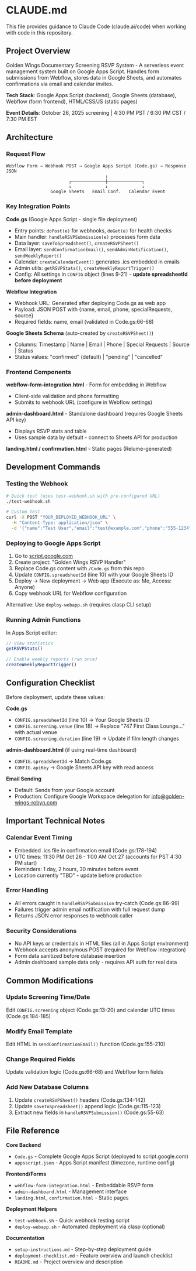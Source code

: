 # CLAUDE.md

This file provides guidance to Claude Code (claude.ai/code) when working with code in this repository.

## Project Overview

Golden Wings Documentary Screening RSVP System - A serverless event management system built on Google Apps Script. Handles form submissions from Webflow, stores data in Google Sheets, and automates confirmations via email and calendar invites.

**Tech Stack**: Google Apps Script (backend), Google Sheets (database), Webflow (form frontend), HTML/CSS/JS (static pages)

**Event Details**: October 26, 2025 screening | 4:30 PM PST / 6:30 PM CST / 7:30 PM EST

## Architecture

### Request Flow
```
Webflow Form → Webhook POST → Google Apps Script (Code.gs) → Response JSON
                                      ↓
                        ┌─────────────┼─────────────┐
                        ↓             ↓             ↓
                 Google Sheets   Email Conf.   Calendar Event
```

### Key Integration Points

**Code.gs** (Google Apps Script - single file deployment)
- Entry points: `doPost(e)` for webhooks, `doGet(e)` for health checks
- Main handler: `handleRSVPSubmission(e)` processes form data
- Data layer: `saveToSpreadsheet()`, `createRSVPSheet()`
- Email layer: `sendConfirmationEmail()`, `sendAdminNotification()`, `sendWeeklyReport()`
- Calendar: `createCalendarEvent()` generates .ics embedded in emails
- Admin utils: `getRSVPStats()`, `createWeeklyReportTrigger()`
- Config: All settings in `CONFIG` object (lines 9-21) - **update spreadsheetId before deployment**

**Webflow Integration**
- Webhook URL: Generated after deploying Code.gs as web app
- Payload: JSON POST with {name, email, phone, specialRequests, source}
- Required fields: name, email (validated in Code.gs:66-68)

**Google Sheets Schema** (auto-created by `createRSVPSheet()`)
- Columns: Timestamp | Name | Email | Phone | Special Requests | Source | Status
- Status values: "confirmed" (default) | "pending" | "cancelled"

### Frontend Components

**webflow-form-integration.html** - Form for embedding in Webflow
- Client-side validation and phone formatting
- Submits to webhook URL (configure in Webflow settings)

**admin-dashboard.html** - Standalone dashboard (requires Google Sheets API key)
- Displays RSVP stats and table
- Uses sample data by default - connect to Sheets API for production

**landing.html / confirmation.html** - Static pages (Relume-generated)

## Development Commands

### Testing the Webhook
```bash
# Quick test (uses test-webhook.sh with pre-configured URL)
./test-webhook.sh

# Custom test
curl -X POST "YOUR_DEPLOYED_WEBHOOK_URL" \
  -H "Content-Type: application/json" \
  -d '{"name":"Test User","email":"test@example.com","phone":"555-1234","specialRequests":"Test"}'
```

### Deploying to Google Apps Script
1. Go to [script.google.com](https://script.google.com)
2. Create project: "Golden Wings RSVP Handler"
3. Replace Code.gs content with `/Code.gs` from this repo
4. Update `CONFIG.spreadsheetId` (line 10) with your Google Sheets ID
5. Deploy → New deployment → Web app (Execute as: Me, Access: Anyone)
6. Copy webhook URL for Webflow configuration

Alternative: Use `deploy-webapp.sh` (requires clasp CLI setup)

### Running Admin Functions
In Apps Script editor:
```javascript
// View statistics
getRSVPStats()

// Enable weekly reports (run once)
createWeeklyReportTrigger()
```

## Configuration Checklist

Before deployment, update these values:

**Code.gs**
- `CONFIG.spreadsheetId` (line 10) → Your Google Sheets ID
- `CONFIG.screening.venue` (line 18) → Replace "747 First Class Lounge..." with actual venue
- `CONFIG.screening.duration` (line 19) → Update if film length changes

**admin-dashboard.html** (if using real-time dashboard)
- `CONFIG.spreadsheetId` → Match Code.gs
- `CONFIG.apiKey` → Google Sheets API key with read access

**Email Sending**
- Default: Sends from your Google account
- Production: Configure Google Workspace delegation for info@golden-wings-robyn.com

## Important Technical Notes

### Calendar Event Timing
- Embedded .ics file in confirmation email (Code.gs:178-194)
- UTC times: 11:30 PM Oct 26 - 1:00 AM Oct 27 (accounts for PST 4:30 PM start)
- Reminders: 1 day, 2 hours, 30 minutes before event
- Location currently "TBD" - update before production

### Error Handling
- All errors caught in `handleRSVPSubmission` try-catch (Code.gs:86-99)
- Failures trigger admin email notification with full request dump
- Returns JSON error responses to webhook caller

### Security Considerations
- No API keys or credentials in HTML files (all in Apps Script environment)
- Webhook accepts anonymous POST (required for Webflow integration)
- Form data sanitized before database insertion
- Admin dashboard sample data only - requires API auth for real data

## Common Modifications

### Update Screening Time/Date
Edit `CONFIG.screening` object (Code.gs:13-20) and calendar UTC times (Code.gs:184-185)

### Modify Email Template
Edit HTML in `sendConfirmationEmail()` function (Code.gs:155-210)

### Change Required Fields
Update validation logic (Code.gs:66-68) and Webflow form fields

### Add New Database Columns
1. Update `createRSVPSheet()` headers (Code.gs:134-142)
2. Update `saveToSpreadsheet()` append logic (Code.gs:115-123)
3. Extract new fields in `handleRSVPSubmission()` (Code.gs:55-63)

## File Reference

**Core Backend**
- `Code.gs` - Complete Google Apps Script (deployed to script.google.com)
- `appsscript.json` - Apps Script manifest (timezone, runtime config)

**Frontend/Forms**
- `webflow-form-integration.html` - Embeddable RSVP form
- `admin-dashboard.html` - Management interface
- `landing.html`, `confirmation.html` - Static pages

**Deployment Helpers**
- `test-webhook.sh` - Quick webhook testing script
- `deploy-webapp.sh` - Automated deployment via clasp (optional)

**Documentation**
- `setup-instructions.md` - Step-by-step deployment guide
- `deployment-checklist.md` - Feature overview and launch checklist
- `README.md` - Project overview and description
